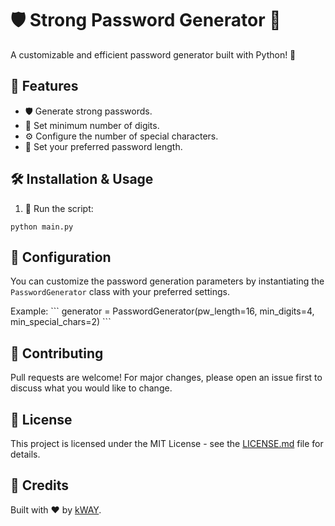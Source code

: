 # 🛡️ Strong Password Generator 🚀
A customizable and efficient password generator built with Python! 🐍

## 🌟 Features
- 🛡️ Generate strong passwords.
- 🔢 Set minimum number of digits.
- ⚙️ Configure the number of special characters.
- 🎨 Set your preferred password length.

## 🛠 Installation & Usage
1. 🚀 Run the script:
```
python main.py
```

## 🔧 Configuration
You can customize the password generation parameters by instantiating the `PasswordGenerator` class with your preferred settings.

Example:
\```
generator = PasswordGenerator(pw_length=16, min_digits=4, min_special_chars=2)
\```

## 🤝 Contributing
Pull requests are welcome! For major changes, please open an issue first to discuss what you would like to change.

## 📜 License
This project is licensed under the MIT License - see the [LICENSE.md](LICENSE.md) file for details.

## 🌟 Credits

Built with ❤️ by [kWAY](https://github.com/kWAYTV).
